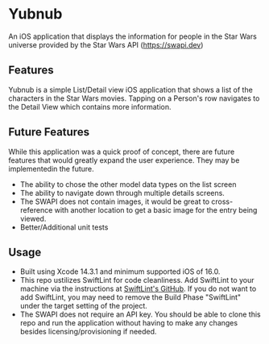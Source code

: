 # Yubnub
An iOS application that displays the information for people in the Star Wars universe provided by the Star Wars API (https://swapi.dev)

## Features
Yubnub is a simple List/Detail view iOS application that shows a list of the characters in the Star Wars movies. Tapping on a Person's row navigates to the Detail View which contains more information.

## Future Features
While this application was a quick proof of concept, there are future features that would greatly expand the user experience. They may be implementedin the future.
- The ability to chose the other model data types on the list screen
- The ability to navigate down through multiple details screens.
- The SWAPI does not contain images, it would be great to cross-reference with another location to get a basic image for the entry being viewed.
- Better/Additional unit tests

## Usage
- Built using Xcode 14.3.1 and minimum supported iOS of 16.0.
- This repo ustilizes SwiftLint for code cleanliness. Add SwiftLint to your machine via the instructions at [SwiftLint's GitHub](https://github.com/realm/SwiftLint). If you do not want to add SwiftLint, you may need to remove the Build Phase "SwiftLint" under the target setting of the project.
- The SWAPI does not require an API key. You should be able to clone this repo and run the application without having to make any changes besides licensing/provisioning if needed.
